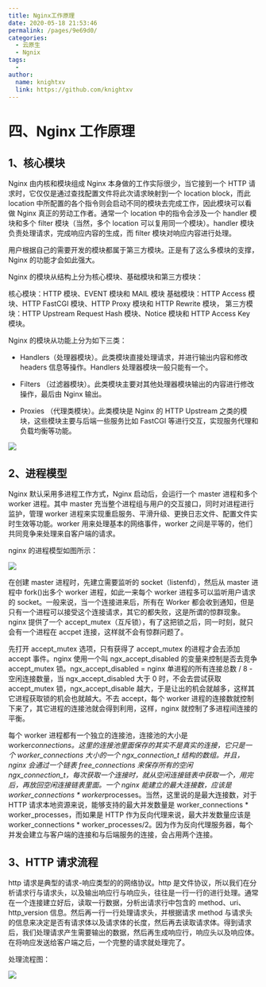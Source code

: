 ```yaml
---
title: Nginx工作原理
date: 2020-05-18 21:53:46
permalink: /pages/9e69d0/
categories:
  - 云原生
  - Ngnix
tags:
  - 
author: 
  name: knightxv
  link: https://github.com/knightxv
---
```

# 四、Nginx 工作原理

##  1、核心模块

Nginx 由内核和模块组成
Nginx 本身做的工作实际很少，当它接到一个 HTTP 请求时，它仅仅是通过查找配置文件将此次请求映射到一个 location block，而此 location 中所配置的各个指令则会启动不同的模块去完成工作，因此模块可以看做 Nginx 真正的劳动工作者。通常一个 location 中的指令会涉及一个 handler 模块和多个 filter 模块（当然，多个 location 可以复用同一个模块）。handler 模块负责处理请求，完成响应内容的生成，而 filter 模块对响应内容进行处理。

用户根据自己的需要开发的模块都属于第三方模块。正是有了这么多模块的支撑，Nginx 的功能才会如此强大。

Nginx 的模块从结构上分为核心模块、基础模块和第三方模块：

核心模块：HTTP 模块、EVENT 模块和 MAIL 模块
基础模块：HTTP Access 模块、HTTP FastCGI 模块、HTTP Proxy 模块和 HTTP Rewrite 模块，
第三方模块：HTTP Upstream Request Hash 模块、Notice 模块和 HTTP Access Key 模块。

Nginx 的模块从功能上分为如下三类：

-   Handlers（处理器模块）。此类模块直接处理请求，并进行输出内容和修改 headers 信息等操作。Handlers 处理器模块一般只能有一个。

-   Filters （过滤器模块）。此类模块主要对其他处理器模块输出的内容进行修改操作，最后由 Nginx 输出。

-   Proxies （代理类模块）。此类模块是 Nginx 的 HTTP Upstream 之类的模块，这些模块主要与后端一些服务比如 FastCGI 等进行交互，实现服务代理和负载均衡等功能。

![](https://jsd.cdn.zzko.cn/gh/knightxv/image-hosting@master/20230118/2020109102838921.3g85iekodhk0.webp)

##  2、进程模型

Nginx 默认采用多进程工作方式，Nginx 启动后，会运行一个 master 进程和多个 worker 进程。其中 master 充当整个进程组与用户的交互接口，同时对进程进行监护，管理 worker 进程来实现重启服务、平滑升级、更换日志文件、配置文件实时生效等功能。worker 用来处理基本的网络事件，worker 之间是平等的，他们共同竞争来处理来自客户端的请求。

nginx 的进程模型如图所示：

![](https://jsd.cdn.zzko.cn/gh/knightxv/image-hosting@master/20230118/2020109102918754.4apms7p0geo0.webp)

在创建 master 进程时，先建立需要监听的 socket（listenfd），然后从 master 进程中 fork()出多个 worker 进程，如此一来每个 worker 进程多可以监听用户请求的 socket。一般来说，当一个连接进来后，所有在 Worker 都会收到通知，但是只有一个进程可以接受这个连接请求，其它的都失败，这是所谓的惊群现象。nginx 提供了一个 accept_mutex（互斥锁），有了这把锁之后，同一时刻，就只会有一个进程在 accpet 连接，这样就不会有惊群问题了。

先打开 accept_mutex 选项，只有获得了 accept_mutex 的进程才会去添加 accept 事件。nginx 使用一个叫 ngx_accept_disabled 的变量来控制是否去竞争 accept_mutex 锁。ngx_accept_disabled = nginx 单进程的所有连接总数 / 8 -空闲连接数量，当 ngx_accept_disabled 大于 0 时，不会去尝试获取 accept_mutex 锁，ngx_accept_disable 越大，于是让出的机会就越多，这样其它进程获取锁的机会也就越大。不去 accept，每个 worker 进程的连接数就控制下来了，其它进程的连接池就会得到利用，这样，nginx 就控制了多进程间连接的平衡。

每个 worker 进程都有一个独立的连接池，连接池的大小是 worker*connections。这里的连接池里面保存的其实不是真实的连接，它只是一个 worker_connections 大小的一个 ngx_connection_t 结构的数组。并且，nginx 会通过一个链表 free_connections 来保存所有的空闲 ngx_connection_t，每次获取一个连接时，就从空闲连接链表中获取一个，用完后，再放回空闲连接链表里面。一个 nginx 能建立的最大连接数，应该是 worker_connections * worker*processes。当然，这里说的是最大连接数，对于 HTTP 请求本地资源来说，能够支持的最大并发数量是 worker_connections * worker_processes，而如果是 HTTP 作为反向代理来说，最大并发数量应该是 worker_connections \* worker_processes/2。因为作为反向代理服务器，每个并发会建立与客户端的连接和与后端服务的连接，会占用两个连接。

##  3、HTTP 请求流程

http 请求是典型的请求-响应类型的的网络协议。http 是文件协议，所以我们在分析请求行与请求头，以及输出响应行与响应头，往往是一行一行的进行处理。通常在一个连接建立好后，读取一行数据，分析出请求行中包含的 method、uri、http_version 信息。然后再一行一行处理请求头，并根据请求 method 与请求头的信息来决定是否有请求体以及请求体的长度，然后再去读取请求体。得到请求后，我们处理请求产生需要输出的数据，然后再生成响应行，响应头以及响应体。在将响应发送给客户端之后，一个完整的请求就处理完了。

处理流程图：

![](https://jsd.cdn.zzko.cn/gh/knightxv/image-hosting@master/20230118/2020109103019275.rsibymy7f3k.webp)

